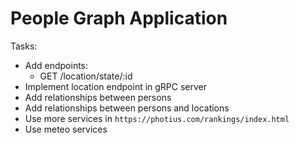 # People Graph Application

Tasks:
* Add endpoints:
  - GET /location/state/:id
* Implement location endpoint in gRPC server
* Add relationships between persons
* Add relationships between persons and locations
* Use more services in `https://photius.com/rankings/index.html`
* Use meteo services
